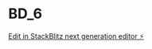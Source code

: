 # BD_6

[Edit in StackBlitz next generation editor ⚡️](https://stackblitz.com/~/github.com/git707510/BD_6)